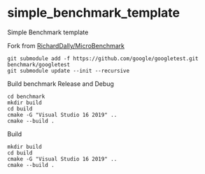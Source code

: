 # simple_benchmark_template
Simple Benchmark template

Fork from [RichardDally/MicroBenchmark](https://github.com/RichardDally/MicroBenchmark)

```
git submodule add -f https://github.com/google/googletest.git benchmark/googletest
git submodule update --init --recursive
```

Build benchmark Release and Debug
```
cd benchmark
mkdir build
cd build
cmake -G "Visual Studio 16 2019" ..
cmake --build .
```

Build
```
mkdir build
cd build 
cmake -G "Visual Studio 16 2019" ..
cmake --build .
```


